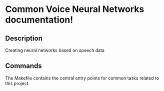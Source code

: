 # Common Voice Neural Networks documentation!

## Description

Creating neural networks based on speech data

## Commands

The Makefile contains the central entry points for common tasks related to this project.

